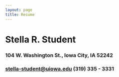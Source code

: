 ```yaml
---
layout: page
title: Resume
---
```


# Stella R. Student
### 104 W. Washington St., Iowa City, IA 52242
### stella-student@uiowa.edu (319) 335 - 3331
